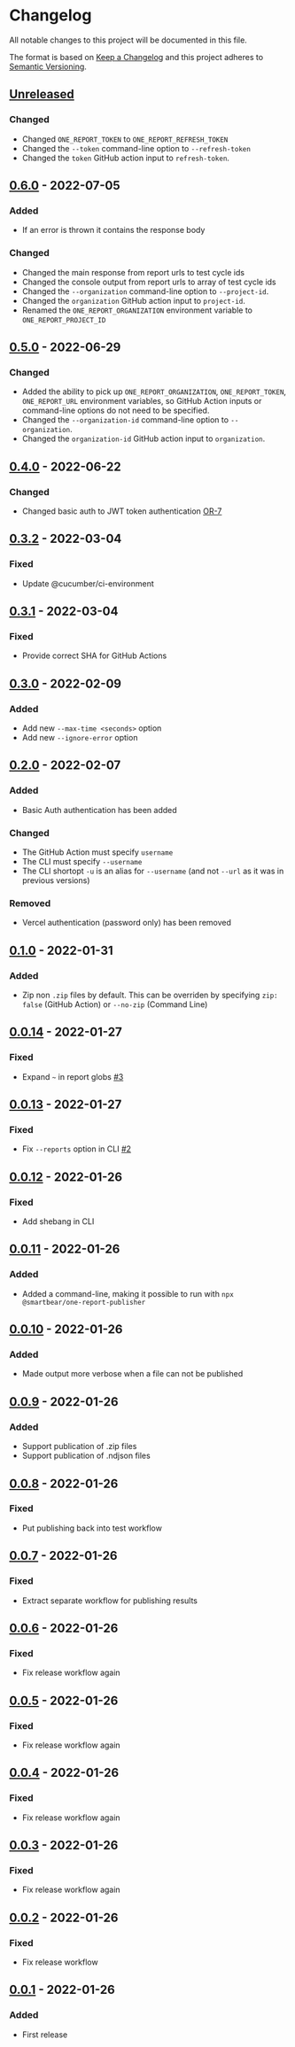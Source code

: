 # Changelog

All notable changes to this project will be documented in this file.

The format is based on [Keep a Changelog](https://keepachangelog.com/en/1.0.0/)
and this project adheres to [Semantic Versioning](https://semver.org/spec/v2.0.0.html).

## [Unreleased]

### Changed
- Changed `ONE_REPORT_TOKEN` to `ONE_REPORT_REFRESH_TOKEN`
- Changed the `--token` command-line option to `--refresh-token`
- Changed the `token` GitHub action input to `refresh-token`.

## [0.6.0] - 2022-07-05
### Added
- If an error is thrown it contains the response body

### Changed
- Changed the main response from report urls to test cycle ids
- Changed the console output from report urls to array of test cycle ids
- Changed the `--organization` command-line option to `--project-id`.
- Changed the `organization` GitHub action input to `project-id`.
- Renamed the `ONE_REPORT_ORGANIZATION` environment variable to `ONE_REPORT_PROJECT_ID`

## [0.5.0] - 2022-06-29
### Changed
- Added the ability to pick up `ONE_REPORT_ORGANIZATION`, `ONE_REPORT_TOKEN`, `ONE_REPORT_URL` environment variables, so GitHub Action inputs or command-line options do not need to be specified.
- Changed the `--organization-id` command-line option to `--organization`.
- Changed the `organization-id` GitHub action input to `organization`.

## [0.4.0] - 2022-06-22
### Changed
- Changed basic auth to JWT token authentication [OR-7](https://smartbear.atlassian.net/browse/OR-7?atlOrigin=eyJpIjoiYmNiNDhjZTliYWMwNDBjZGFjZDAzYWU1YmFiM2Q3ZmUiLCJwIjoiaiJ9)

## [0.3.2] - 2022-03-04
### Fixed
- Update @cucumber/ci-environment

## [0.3.1] - 2022-03-04
### Fixed
- Provide correct SHA for GitHub Actions

## [0.3.0] - 2022-02-09
### Added
- Add new `--max-time <seconds>` option
- Add new `--ignore-error` option

## [0.2.0] - 2022-02-07
### Added
- Basic Auth authentication has been added

### Changed
- The GitHub Action must specify `username`
- The CLI must specify `--username`
- The CLI shortopt `-u` is an alias for `--username` (and not `--url` as it was in previous versions)

### Removed
- Vercel authentication (password only) has been removed

## [0.1.0] - 2022-01-31
### Added
- Zip non `.zip` files by default. This can be overriden by specifying `zip: false` (GitHub Action) or `--no-zip` (Command Line)

## [0.0.14] - 2022-01-27
### Fixed
- Expand `~` in report globs [#3](https://github.com/SmartBear/one-report-publisher/pull/2)

## [0.0.13] - 2022-01-27
### Fixed
- Fix `--reports` option in CLI [#2](https://github.com/SmartBear/one-report-publisher/pull/2)

## [0.0.12] - 2022-01-26
### Fixed
- Add shebang in CLI

## [0.0.11] - 2022-01-26
### Added
- Added a command-line, making it possible to run with `npx @smartbear/one-report-publisher`

## [0.0.10] - 2022-01-26
### Added
- Made output more verbose when a file can not be published

## [0.0.9] - 2022-01-26
### Added
- Support publication of .zip files
- Support publication of .ndjson files

## [0.0.8] - 2022-01-26
### Fixed
- Put publishing back into test workflow

## [0.0.7] - 2022-01-26
### Fixed
- Extract separate workflow for publishing results

## [0.0.6] - 2022-01-26
### Fixed
- Fix release workflow again

## [0.0.5] - 2022-01-26
### Fixed
- Fix release workflow again

## [0.0.4] - 2022-01-26
### Fixed
- Fix release workflow again

## [0.0.3] - 2022-01-26
### Fixed
- Fix release workflow again

## [0.0.2] - 2022-01-26
### Fixed
- Fix release workflow

## [0.0.1] - 2022-01-26
### Added
- First release

[Unreleased]: https://github.com/smartbear/one-report-publisher/compare/v0.6.0...HEAD
[0.6.0]: https://github.com/smartbear/one-report-publisher/compare/v0.5.0...v0.6.0
[0.5.0]: https://github.com/smartbear/one-report-publisher/compare/v0.4.0...v0.5.0
[0.4.0]: https://github.com/smartbear/one-report-publisher/compare/v0.3.2...v0.4.0
[0.3.2]: https://github.com/smartbear/one-report-publisher/compare/v0.3.1...v0.3.2
[0.3.1]: https://github.com/smartbear/one-report-publisher/compare/v0.3.0...v0.3.1
[0.3.0]: https://github.com/smartbear/one-report-publisher/compare/v0.2.0...v0.3.0
[0.2.0]: https://github.com/smartbear/one-report-publisher/compare/v0.1.0...v0.2.0
[0.1.0]: https://github.com/smartbear/one-report-publisher/compare/v0.0.14...v0.1.0
[0.0.14]: https://github.com/smartbear/one-report-publisher/compare/v0.0.13...v0.0.14
[0.0.13]: https://github.com/smartbear/one-report-publisher/compare/v0.0.12...v0.0.13
[0.0.12]: https://github.com/smartbear/one-report-publisher/compare/v0.0.11...v0.0.12
[0.0.11]: https://github.com/smartbear/one-report-publisher/compare/v0.0.10...v0.0.11
[0.0.10]: https://github.com/smartbear/one-report-publisher/compare/v0.0.9...v0.0.10
[0.0.9]: https://github.com/smartbear/one-report-publisher/compare/v0.0.8...v0.0.9
[0.0.8]: https://github.com/smartbear/one-report-publisher/compare/v0.0.7...v0.0.8
[0.0.7]: https://github.com/smartbear/one-report-publisher/compare/v0.0.6...v0.0.7
[0.0.6]: https://github.com/smartbear/one-report-publisher/compare/v0.0.5...v0.0.6
[0.0.5]: https://github.com/smartbear/one-report-publisher/compare/v0.0.4...v0.0.5
[0.0.4]: https://github.com/smartbear/one-report-publisher/compare/v0.0.3...v0.0.4
[0.0.3]: https://github.com/smartbear/one-report-publisher/compare/v0.0.2...v0.0.3
[0.0.2]: https://github.com/smartbear/one-report-publisher/compare/v0.0.1...v0.0.2
[0.0.1]: https://github.com/smartbear/one-report-publisher/compare/f2861360b67450d42e32f0e6708ea6aa795688d1...v0.0.1
